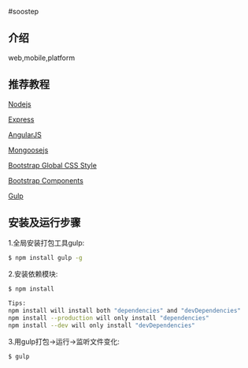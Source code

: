 #soostep

## 介绍

web,mobile,platform

## 推荐教程

[Nodejs](http://www.runoob.com/nodejs/nodejs-tutorial.html)

[Express](http://www.expressjs.com.cn/)

[AngularJS](https://docs.angularjs.org/tutorial)

[Mongoosejs](http://mongoosejs.com/docs/guide.html)

[Bootstrap Global CSS Style](http://v3.bootcss.com/css/)

[Bootstrap Components](http://v3.bootcss.com/components/)

[Gulp](https://github.com/nimojs/gulp-book)

## 安装及运行步骤

1.全局安装打包工具gulp:
```bash
$ npm install gulp -g
```
2.安装依赖模块:
```bash
$ npm install

Tips:
npm install will install both "dependencies" and "devDependencies"
npm install --production will only install "dependencies"
npm install --dev will only install "devDependencies"

```
3.用gulp打包->运行->监听文件变化:
```bash
$ gulp
```

